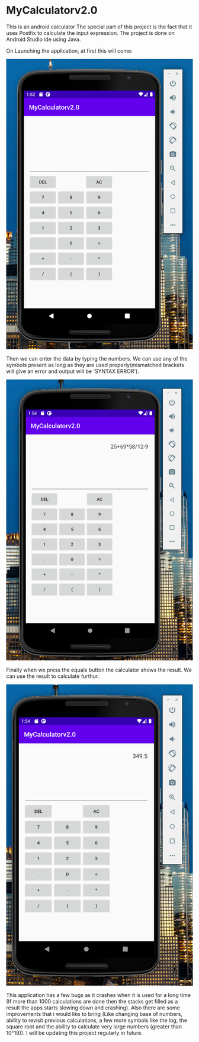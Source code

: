 # MyCalculatorv2.0
This is an android calculator 
The special part of this project is the fact that it uses Postfix to calculate the input expression. The project is done on Android Studio ide using Java.

On Launching the application, at first this will come:

![Launch](https://github.com/insane2899/MyCalculatorv2.0/blob/master/images/Start.png?raw=true "Launching")

Then we can enter the data by typing the numbers. We can use any of the symbols present as long as they are used properly(mismatched brackets will give an error and output will be 'SYNTAX ERROR').

![Launch](https://github.com/insane2899/MyCalculatorv2.0/blob/master/images/entry.png?raw=true "Input")

Finally when we press the equals button the calculator shows the result. We can use the result to calculate furthur.

![Launch](https://github.com/insane2899/MyCalculatorv2.0/blob/master/images/output.png?raw=true "Output")

This application has a few bugs as it crashes when it is used for a long time (If more than 1000 calculations are done then the stacks get filled as a result the apps starts slowing down and crashing). Also there are some improvements that i would like to bring (Like changing base of numbers, ability to revisit previous calculations, a few more symbols like the log, the square root and the ability to calculate very large numbers (greater than 10^18)). I will be updating this project regularly in future.
